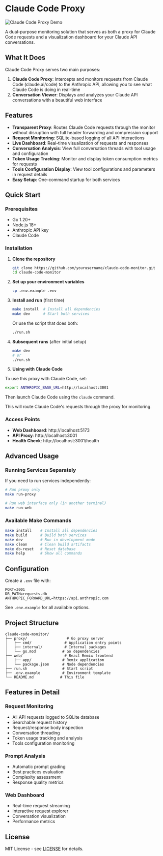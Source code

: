 # Claude Code Proxy

![Claude Code Proxy Demo](demo.gif)

A dual-purpose monitoring solution that serves as both a proxy for Claude Code requests and a visualization dashboard for your Claude API conversations.

## What It Does

Claude Code Proxy serves two main purposes:

1. **Claude Code Proxy**: Intercepts and monitors requests from Claude Code (claude.ai/code) to the Anthropic API, allowing you to see what Claude Code is doing in real-time
2. **Conversation Viewer**: Displays and analyzes your Claude API conversations with a beautiful web interface

## Features

- **Transparent Proxy**: Routes Claude Code requests through the monitor without disruption with full header forwarding and compression support
- **Request Monitoring**: SQLite-based logging of all API interactions
- **Live Dashboard**: Real-time visualization of requests and responses
- **Conversation Analysis**: View full conversation threads with tool usage and configuration
- **Token Usage Tracking**: Monitor and display token consumption metrics for requests
- **Tools Configuration Display**: View tool configurations and parameters in request details
- **Easy Setup**: One-command startup for both services

## Quick Start

### Prerequisites
- Go 1.20+
- Node.js 18+
- Anthropic API key
- Claude Code

### Installation

1. **Clone the repository**
   ```bash
   git clone https://github.com/yourusername/claude-code-monitor.git
   cd claude-code-monitor
   ```

2. **Set up your environment variables**
   ```bash
   cp .env.example .env
   ```

3. **Install and run** (first time)
   ```bash
   make install  # Install all dependencies
   make dev      # Start both services
   ```
   
   Or use the script that does both:
   ```bash
   ./run.sh
   ```

4. **Subsequent runs** (after initial setup)
   ```bash
   make dev
   # or
   ./run.sh
   ```

5. **Using with Claude Code**

To use this proxy with Claude Code, set:
```bash
export ANTHROPIC_BASE_URL=http://localhost:3001
```

Then launch Claude Code using the `claude` command.

This will route Claude Code's requests through the proxy for monitoring.

### Access Points
- **Web Dashboard**: http://localhost:5173
- **API Proxy**: http://localhost:3001
- **Health Check**: http://localhost:3001/health

## Advanced Usage

### Running Services Separately

If you need to run services independently:

```bash
# Run proxy only
make run-proxy

# Run web interface only (in another terminal)
make run-web
```

### Available Make Commands

```bash
make install    # Install all dependencies
make build      # Build both services
make dev        # Run in development mode
make clean      # Clean build artifacts
make db-reset   # Reset database
make help       # Show all commands
```

## Configuration

Create a `.env` file with:
```
PORT=3001
DB_PATH=requests.db
ANTHROPIC_FORWARD_URL=https://api.anthropic.com
```

See `.env.example` for all available options.


## Project Structure

```
claude-code-monitor/
├── proxy/                  # Go proxy server
│   ├── cmd/               # Application entry points
│   ├── internal/          # Internal packages
│   └── go.mod            # Go dependencies
├── web/                   # React Remix frontend
│   ├── app/              # Remix application
│   └── package.json      # Node dependencies
├── run.sh                # Start script
├── .env.example          # Environment template
└── README.md            # This file
```

## Features in Detail

### Request Monitoring
- All API requests logged to SQLite database
- Searchable request history
- Request/response body inspection
- Conversation threading
- Token usage tracking and analysis
- Tools configuration monitoring

### Prompt Analysis
- Automatic prompt grading
- Best practices evaluation
- Complexity assessment
- Response quality metrics

### Web Dashboard
- Real-time request streaming
- Interactive request explorer
- Conversation visualization
- Performance metrics

## License

MIT License - see [LICENSE](LICENSE) for details.
